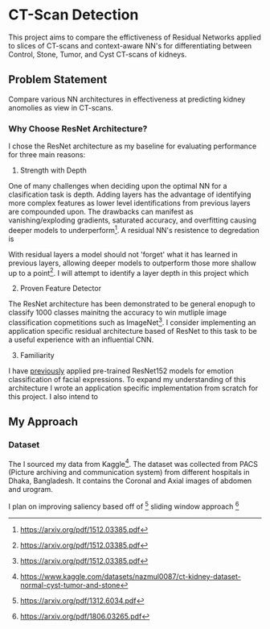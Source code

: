 # CT-Scan Detection
This project aims to compare the effictiveness of Residual Networks applied to slices of CT-scans
and context-aware NN's for differentiating between Control, Stone, Tumor, and Cyst CT-scans of kidneys.

## Problem Statement
Compare various NN architectures in effectiveness at predicting kidney anomolies as view in CT-scans.

### Why Choose ResNet Architecture?
I chose the ResNet architecture as my baseline for evaluating performance for three main reasons:

1. Strength with Depth

One of many challenges when deciding upon the optimal NN for a clasification task is depth. Adding layers has the advantage of identifying more complex features as lower level identifications from previous layers are compounded upon. The drawbacks can manifest as vanishing/exploding gradients, saturated accuracy, and overfitting causing deeper models to underperform[^ResNet]. A residual NN's resistence to degredation is 

With residual layers a model should not 'forget' what it has learned in previous layers, allowing deeper models to outperform those more shallow up to a point[^ResNet]. I will attempt to identify a layer depth in this project which 

2. Proven Feature Detector

The ResNet architecture has been demonstrated to be general enopugh to classify 1000 classes mainitng the accuracy to win mutliple image classification copmetitions such as ImageNet[^ResNet]. I consider implementing an application specific residual architecture based of ResNet to this task to be a useful experience with an influential CNN.

3. Familiarity

I have [previously](https://github.com/Kyrylo-Bakumenko/Emotion-Recognition#emotion-recognition) applied pre-trained ResNet152 models for emotion classification of facial expressions. To expand my understanding of this architecture I wrote an application specific implementation from scratch for this project. I also intend to 

## My Approach

### Dataset
The I sourced my data from Kaggle[^Dataset]. The dataset was collected from PACS (Picture archiving and communication system) from different hospitals in Dhaka, Bangladesh. It contains the Coronal and Axial images of abdomen and urogram.






I plan on improving saliency based off of [^Saliency]
sliding window approach [^SlidingWindow]


[^ResNet]: https://arxiv.org/pdf/1512.03385.pdf
[^Saliency]: https://arxiv.org/pdf/1312.6034.pdf
[^SlidingWindow]: https://arxiv.org/pdf/1806.03265.pdf
[^Dataset]: https://www.kaggle.com/datasets/nazmul0087/ct-kidney-dataset-normal-cyst-tumor-and-stone
